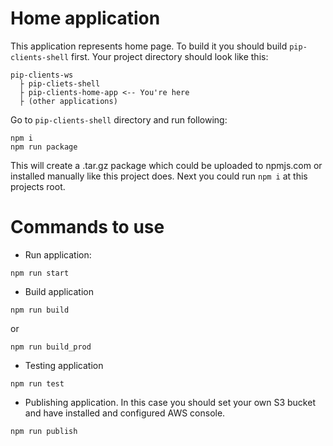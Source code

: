 # Home application

This application represents home page.
To build it you should build `pip-clients-shell` first. Your project directory should look like this:
```
pip-clients-ws
  ├ pip-cliets-shell
  ├ pip-clients-home-app <-- You're here
  ├ (other applications)
```
Go to `pip-clients-shell` directory and run following:
```
npm i
npm run package
```
This will create a .tar.gz package which could be uploaded to npmjs.com or installed manually like this project does.
Next you could run `npm i` at this projects root.

# Commands to use
* Run application:
```
npm run start
```
* Build application
```
npm run build
```
or
```
npm run build_prod
```
* Testing application
```
npm run test
```
* Publishing application. In this case you should set your own S3 bucket and have installed and configured AWS console.
```
npm run publish
```